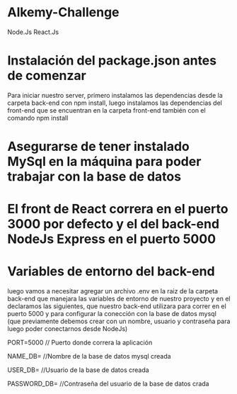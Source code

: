 # Alkemy-Challenge
Node.Js React.Js

# Instalación del package.json antes de comenzar

Para iniciar nuestro server, primero instalamos las dependencias desde la carpeta back-end con npm install, luego instalamos las dependencias del front-end que se
encuentran en la carpeta front-end también con el comando npm install

# Asegurarse de tener instalado MySql en la máquina para poder trabajar con la base de datos  

# El front de React correra en el puerto 3000 por defecto y el del back-end NodeJs Express en el puerto 5000

# Variables de entorno del back-end

luego vamos a necesitar agregar un archivo .env en la raiz de la carpeta back-end que manejara las variables de entorno de nuestro proyecto
y en el declaramos las siguientes, que nuestro back-end utilizara para correr en el puerto 5000 y para configurar
la conección con la base de datos mysql (que previamente debemos crear con un nombre, usuario y contraseña para luego poder conectarnos desde NodeJs)

PORT=5000 // Puerto donde correra la aplicación

NAME_DB= //Nombre de la base de datos mysql creada

USER_DB= //Usuario de la base de datos creada

PASSWORD_DB= //Contraseña del usuario de la base de datos crada

